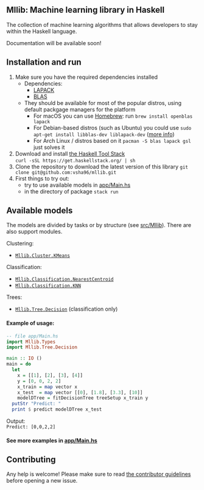 ## Mllib: Machine learning library in Haskell

The collection of machine learning algorithms that allows developers to stay within the Haskell language.

Documentation will be available soon!  

## Installation and run
1. Make sure you have the required dependencies installed
    - Dependencies:
        - [LAPACK](https://github.com/Reference-LAPACK/lapack)
        - [BLAS](https://netlib.org/blas/)
    - They should be available for most of the popular distros, using default packgage managers for the platform
        - For macOS you can use [Homebrew](https://brew.sh/): run `brew install openblas lapack`
        - For Debian-based distros (such as Ubuntu) you could use `sudo apt-get install libblas-dev liblapack-dev` ([more info](https://wiki.debian.org/DebianScience/LinearAlgebraLibraries))
        - For Arch Linux / distros based on it `pacman -S blas lapack gsl` just solves it
2. Download and install [the Haskell Tool Stack](https://docs.haskellstack.org/en/stable/README/#how-to-install)  
`curl -sSL https://get.haskellstack.org/ | sh`
3. Clone the repository to download the latest version of this library
`git clone git@github.com:vsha96/mllib.git`
4. First things to try out:
    - try to use available models in [app/Main.hs](https://github.com/vsha96/mllib/blob/main/app/Main.hs)
    - in the directory of package `stack run`

## Available models

The models are divided by tasks or by structure (see [src/Mllib](https://github.com/vsha96/mllib/tree/main/src/Mllib)). There are also support modules.

Clustering:
* [`Mllib.Cluster.KMeans`](https://github.com/vsha96/mllib/blob/main/src/Mllib/Cluster/KMeans.hs)

Classification:
* [`Mllib.Classification.NearestCentroid`](https://github.com/vsha96/mllib/blob/main/src/Mllib/Classification/NearestCentroid.hs)
* [`Mllib.Classification.KNN`](https://github.com/vsha96/mllib/blob/main/src/Mllib/Classification/KNN.hs)

Trees:
* [`Mllib.Tree.Decision`](https://github.com/vsha96/mllib/blob/main/src/Mllib/Tree/Decision.hs) (classification only)

#### Example of usage:
```haskell
-- file app/Main.hs
import Mllib.Types
import Mllib.Tree.Decision

main :: IO ()
main = do 
  let
    x = [[1], [2], [3], [4]]
    y = [0, 0, 2, 2]
    x_train = map vector x
    x_test  = map vector [[0], [1.8], [3.3], [10]]
    modelDTree = fitDecisionTree treeSetup x_train y
  putStr "Predict: "
  print $ predict modelDTree x_test
```
Output:  
```Predict: [0,0,2,2]```

#### See more examples in [app/Main.hs](https://github.com/vsha96/mllib/blob/main/app/Main.hs#L10)


## Contributing

Any help is welcome! Please
make sure to read [the contributor guidelines](CONTRIBUTING.md) before
opening a new issue.
